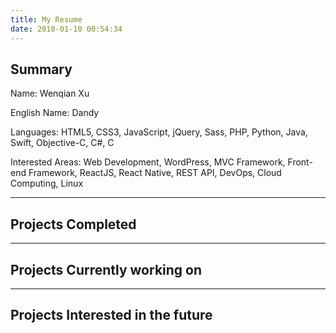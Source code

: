 ```yaml
---
title: My Resume
date: 2018-01-10 00:54:34
---
```


## Summary

Name: Wenqian Xu

English Name: Dandy

Languages: HTML5, CSS3, JavaScript, jQuery, Sass, PHP, Python, Java, Swift, Objective-C, C#, C

Interested Areas: Web Development, WordPress, MVC Framework, Front-end Framework, ReactJS, React Native, REST API, DevOps, Cloud Computing, Linux

---

## Projects Completed

---

## Projects Currently working on

---

## Projects Interested in the future